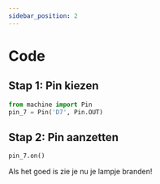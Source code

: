 ```yaml
---
sidebar_position: 2
---
```


# Code

## Stap 1: Pin kiezen

```python
from machine import Pin
pin_7 = Pin('D7', Pin.OUT)
```

## Stap 2: Pin aanzetten
```python 
pin_7.on()
```

Als het goed is zie je nu je lampje branden!

